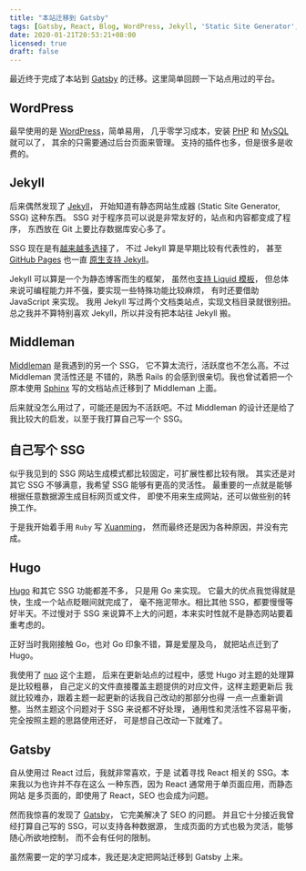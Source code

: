 ```yaml
---
title: "本站迁移到 Gatsby"
tags: [Gatsby, React, Blog, WordPress, Jekyll, 'Static Site Generator', Hugo]
date: 2020-01-21T20:53:21+08:00
licensed: true
draft: false
---
```


最近终于完成了本站到 [Gatsby](https://www.gatsbyjs.org/)
的迁移。这里简单回顾一下站点用过的平台。


## WordPress

最早使用的是 [WordPress](https://wordpress.org/)，简单易用，
几乎零学习成本，安装 [PHP](https://www.php.net/)
和 [MySQL](https://www.mysql.com/) 就可以了，
其余的只需要通过后台页面来管理。
支持的插件也多，但是很多是收费的。


## Jekyll

后来偶然发现了 [Jekyll](https://jekyllrb.com/)，
开始知道有静态网站生成器 (Static Site Generator, SSG) 这种东西。
SSG 对于程序员可以说是非常友好的，站点和内容都变成了程序，
东西放在 Git 上要比存数据库安心多了。

SSG 现在是有[越来越多选择](https://www.staticgen.com/)了，
不过 Jekyll 算是早期比较有代表性的，
甚至 [GitHub Pages](https://pages.github.com/) 也一直
[原生支持 Jekyll](https://help.github.com/articles/using-jekyll-with-pages)。

Jekyll 可以算是一个为静态博客而生的框架，
虽然也[支持 Liquid 模板](https://shopify.github.io/liquid/)，
但总体来说可编程能力并不强，要实现一些特殊功能比较麻烦，
有时还要借助 JavaScript 来实现。
我用 Jekyll 写过两个文档类站点，实现文档目录就很别扭。
总之我并不算特别喜欢 Jekyll，所以并没有把本站往 Jekyll 搬。


## Middleman

[Middleman](https://middlemanapp.com/) 是我遇到的另一个 SSG，
它不算太流行，活跃度也不怎么高。不过 Middleman 灵活性还是
不错的，熟悉 Rails 的会感到很亲切。我也曾试着把一个原本使用
[Sphinx](https://www.sphinx-doc.org/)
写的文档站点迁移到了 Middleman 上面。

后来就没怎么用过了，可能还是因为不活跃吧。不过 Middleman
的设计还是给了我比较大的启发，以至于我打算自己写一个 SSG。


## 自己写个 SSG

似乎我见到的 SSG 网站生成模式都比较固定，可扩展性都比较有限。
其实还是对其它 SSG 不够满意，我希望 SSG 能够有更高的灵活性。
最重要的一点就是能够根据任意数据源生成目标网页或文件，
即使不用来生成网站，还可以做些别的转换工作。

于是我开始着手用 `Ruby` 写
[Xuanming](https://github.com/xuanming/xuanming)，
然而最终还是因为各种原因，并没有完成。


## Hugo

[Hugo](https://gohugo.io/) 和其它 SSG 功能都差不多，
只是用 Go 来实现。
它最大的优点我觉得就是快，生成一个站点眨眼间就完成了，
毫不拖泥带水。相比其他 SSG，都要慢慢等好半天。不过慢对于 SSG
来说算不上大的问题，本来实时性就不是静态网站要着重考虑的。

正好当时我刚接触 Go，也对 Go 印象不错，算是爱屋及乌，
就把站点迁到了 Hugo。

我使用了 [nuo](https://github.com/laozhu/hugo-nuo) 这个主题，
后来在更新站点的过程中，感觉 Hugo 对主题的处理算是比较粗暴，
自己定义的文件直接覆盖主题提供的对应文件，这样主题更新后
我就比较难办，跟着主题一起更新的话我自己改动的那部分也得
一点一点重新调整。当然主题这个问题对于 SSG 来说都不好处理，
通用性和灵活性不容易平衡，完全按照主题的思路使用还好，
可是想自己改动一下就难了。


## Gatsby

自从使用过 React 过后，我就非常喜欢，于是
试着寻找 React 相关的 SSG。本来我以为也许并不存在这么
一种东西，因为 React 通常用于单页面应用，而静态网站
是多页面的，即使用了 React，SEO 也会成为问题。

然而我惊喜的发现了 [Gatsby](https://www.gatsbyjs.org/)，
它完美解决了 SEO 的问题。
并且它十分接近我曾经打算自己写的 SSG，可以支持各种数据源，
生成页面的方式也极为灵活，能够随心所欲地控制，
而不会有任何的限制。

虽然需要一定的学习成本，我还是决定把网站迁移到 Gatsby 上来。
